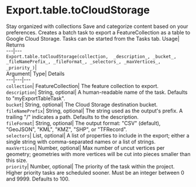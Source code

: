  
#  Export.table.toCloudStorage
Stay organized with collections  Save and categorize content based on your preferences. 
Creates a batch task to export a FeatureCollection as a table to Google Cloud Storage. Tasks can be started from the Tasks tab. Usage| Returns  
---|---  
`Export.table.toCloudStorage(collection,  _description_, _bucket_, _fileNamePrefix_, _fileFormat_, _selectors_, _maxVertices_, _priority_)`|   
Argument|  Type| Details  
---|---|---  
`collection`| FeatureCollection| The feature collection to export.  
`description`| String, optional| A human-readable name of the task. Defaults to "myExportTableTask".  
`bucket`| String, optional| The Cloud Storage destination bucket.  
`fileNamePrefix`| String, optional| The string used as the output's prefix. A trailing "/" indicates a path. Defaults to the description.  
`fileFormat`| String, optional| The output format: "CSV" (default), "GeoJSON", "KML", "KMZ", "SHP", or "TFRecord".  
`selectors`| List, optional| A list of properties to include in the export; either a single string with comma-separated names or a list of strings.  
`maxVertices`| Number, optional| Max number of uncut vertices per geometry; geometries with more vertices will be cut into pieces smaller than this size.  
`priority`| Number, optional| The priority of the task within the project. Higher priority tasks are scheduled sooner. Must be an integer between 0 and 9999. Defaults to 100.  

